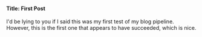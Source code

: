 #### Title: First Post
I'd be lying to you if I said this was my first test of my blog pipeline. However, this is the first one that appears to have succeeded, which is nice.
